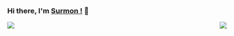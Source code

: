 ### Hi there, I'm [Surmon !](https://surmon.me) 👋

<a href="/" align="left">
  <img align="left" src="https://github-readme-stats.vercel.app/api/top-langs/?username=surmon-china&layout=compact" />
</a>

<a href="/" align="right">
  <img align="right" src="https://github-readme-stats.vercel.app/api?username=surmon-china&count_private=true&show_icons=true&icon_color=222&text_color=777&bg_color=fffefe&hide=issues" />
</a>

<!--
**surmon-china/surmon-china** is a ✨ _special_ ✨ repository because its `README.md` (this file) appears on your GitHub profile.

Here are some ideas to get you started:

- 🔭 I’m currently working on ...
- 🌱 I’m currently learning ...
- 👯 I’m looking to collaborate on ...
- 🤔 I’m looking for help with ...
- 💬 Ask me about ...
- 📫 How to reach me: ...
- 😄 Pronouns: ...
- ⚡ Fun fact: ...
-->
